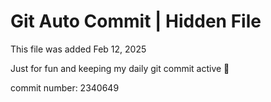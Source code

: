 # Git Auto Commit | Hidden File

This file was added Feb 12, 2025

Just for fun and keeping my daily git commit active 🤪

commit number: 2340649

